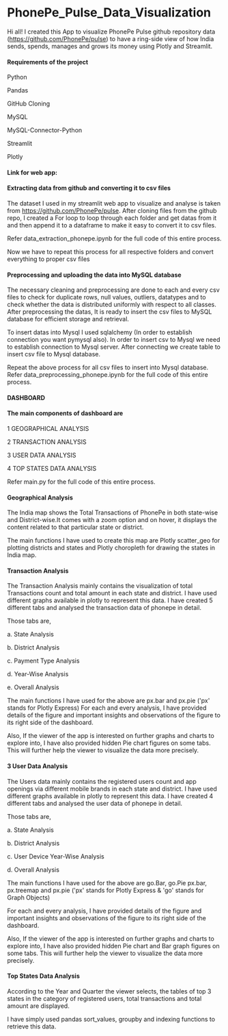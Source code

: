 # PhonePe_Pulse_Data_Visualization
Hi all! I created this App to visualize PhonePe Pulse github repository data (https://github.com/PhonePe/pulse) to have a ring-side view of how India sends, spends, manages and grows its money using Plotly and Streamlit.

#### Requirements of the project
Python

Pandas

GitHub Cloning

MySQL

MySQL-Connector-Python

Streamlit

Plotly


#### Link for web app: 

#### Extracting data from github and converting it to csv files
The dataset I used in my streamlit web app to visualize and analyse is taken from https://github.com/PhonePe/pulse.
After cloning files from the github repo, I created a For loop to loop through each folder and get datas from it and then append it to a dataframe to make it easy to convert it to csv files.

Refer data_extraction_phonepe.ipynb for the full code of this entire process.

Now we have to repeat this process for all respective folders and convert everything to proper csv files

#### Preprocessing and uploading the data into MySQL database
The necessary cleaning and preprocessing are done to each and every csv files to check for duplicate rows, null values, outliers, datatypes and to check whether the data is distributed uniformly with respect to all classes.
After preprocessing the datas, It is ready to insert the csv files to MySQL database for efficient storage and retrieval.

To insert datas into Mysql I used sqlalchemy (In order to establish connection you want pymysql also). In order to insert csv to Mysql we need to establish connection to Mysql server. After connecting we create table to insert csv file to Mysql database. 

Repeat the above process for all csv files to insert into Mysql database. Refer data_preprocessing_phonepe.ipynb for the full code of this entire process.

#### DASHBOARD
#### The main components of dashboard are
1 GEOGRAPHICAL ANALYSIS

2 TRANSACTION ANALYSIS

3 USER DATA ANALYSIS

4 TOP STATES DATA ANALYSIS


Refer main.py for the full code of this entire process.

#### Geographical Analysis
The India map shows the Total Transactions of PhonePe in both state-wise and District-wise.It comes with a zoom option and on hover, it displays the content related to that particular state or district. 

The main functions I have used to create this map are Plotly scatter_geo for plotting districts and states and Plotly choropleth for drawing the states in India map.

#### Transaction Analysis
The Transaction Analysis mainly contains the visualization of total Transactions count and total amount in each state and district. I have used different graphs available in plotly to represent this data. I have created 5 different tabs and analysed the transaction data of phonepe in detail.

Those tabs are,

a. State Analysis

b. District Analysis

c. Payment Type Analysis

d. Year-Wise Analysis

e. Overall Analysis


The main functions I have used for the above are px.bar and px.pie ('px' stands for Plotly Express)
For each and every analysis, I have provided details of the figure and important insights and observations of the figure to its right side of the dashboard.

Also, If the viewer of the app is interested on further graphs and charts to explore into, I have also provided hidden Pie chart figures on some tabs. This will further help the viewer to visualize the data more precisely.

#### 3 User Data Analysis
The Users data mainly contains the registered users count and app openings via different mobile brands in each state and district. I have used different graphs available in plotly to represent this data. I have created 4 different tabs and analysed the user data of phonepe in detail.

Those tabs are,

a. State Analysis

b. District Analysis

c. User Device Year-Wise Analysis

d. Overall Analysis


The main functions I have used for the above are go.Bar, go.Pie px.bar, px.treemap and px.pie ('px' stands for Plotly Express & 'go' stands for Graph Objects)

For each and every analysis, I have provided details of the figure and important insights and observations of the figure to its right side of the dashboard.

Also, If the viewer of the app is interested on further graphs and charts to explore into, I have also provided hidden Pie chart and Bar graph figures on some tabs. This will further help the viewer to visualize the data more precisely.

#### Top States Data Analysis
According to the Year and Quarter the viewer selects, the tables of top 3 states in the category of registered users, total transactions and total amount are displayed.

I have simply used pandas sort_values, groupby and indexing functions to retrieve this data.
